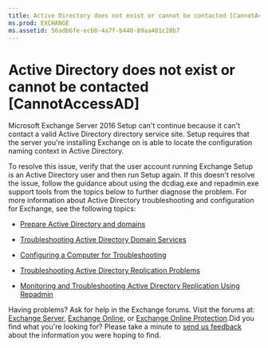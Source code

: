 ```yaml
---
title: Active Directory does not exist or cannot be contacted [CannotAccessAD]
ms.prod: EXCHANGE
ms.assetid: 56adb6fe-ecb8-4a7f-b440-89aa401c28b7
---
```



# Active Directory does not exist or cannot be contacted [CannotAccessAD]

Microsoft Exchange Server 2016 Setup can't continue because it can't contact a valid Active Directory directory service site. Setup requires that the server you're installing Exchange on is able to locate the configuration naming context in Active Directory.
  
    
    

To resolve this issue, verify that the user account running Exchange Setup is an Active Directory user and then run Setup again. If this doesn't resolve the issue, follow the guidance about using the dcdiag.exe and repadmin.exe support tools from the topics below to further diagnose the problem.
For more information about Active Directory troubleshooting and configuration for Exchange, see the following topics:
  
    
    


-  [Prepare Active Directory and domains](prepare-active-directory-and-domains.md)
    
  
-  [Troubleshooting Active Directory Domain Services](https://go.microsoft.com/fwlink/p/?LinkId=272144)
    
  
-  [Configuring a Computer for Troubleshooting](https://go.microsoft.com/fwlink/p/?LinkId=272141)
    
  
-  [Troubleshooting Active Directory Replication Problems](https://go.microsoft.com/fwlink/p/?LinkId=272142)
    
  
-  [Monitoring and Troubleshooting Active Directory Replication Using Repadmin](https://go.microsoft.com/fwlink/p/?LinkId=272143)
    
  
Having problems? Ask for help in the Exchange forums. Visit the forums at:  [Exchange Server](https://go.microsoft.com/fwlink/p/?linkId=60612),  [Exchange Online](https://go.microsoft.com/fwlink/p/?linkId=267542), or  [Exchange Online Protection](https://go.microsoft.com/fwlink/p/?linkId=285351).Did you find what you're looking for? Please take a minute to  [send us feedback](mailto:ExchangeHelpFeedback@microsoft.com&amp;subject=Exchange%202016%20help%20feedback&amp;Body=Thanks%20for%20taking%20the%20time%20to%20send%20us%20feedback!%20We%20strive%20to%20respond%20to%20every%20message%20we%20receive,%20even%20though%20it%20might%20take%20us%20a%20while.%20Let%20us%20know%20what%20you%20think%20about%20Exchange%20content:%20What%20are%20we%20doing%20right%3F%20How%20can%20we%20make%20help%20better%3F%0APlease%20note%20that%20we're%20unable%20to%20respond%20to%20requests%20for%20support%20submitted%20via%20this%20email%20address.%20If%20you%20need%20help,%20please%20contact%20Exchange%20Server%20support%20at%20http://go.microsoft.com/fwlink/p/%3FLinkId=402506.%0AThanks!%0AThe%20Exchange%20Server%20Content%20Publishing%20team) about the information you were hoping to find.

